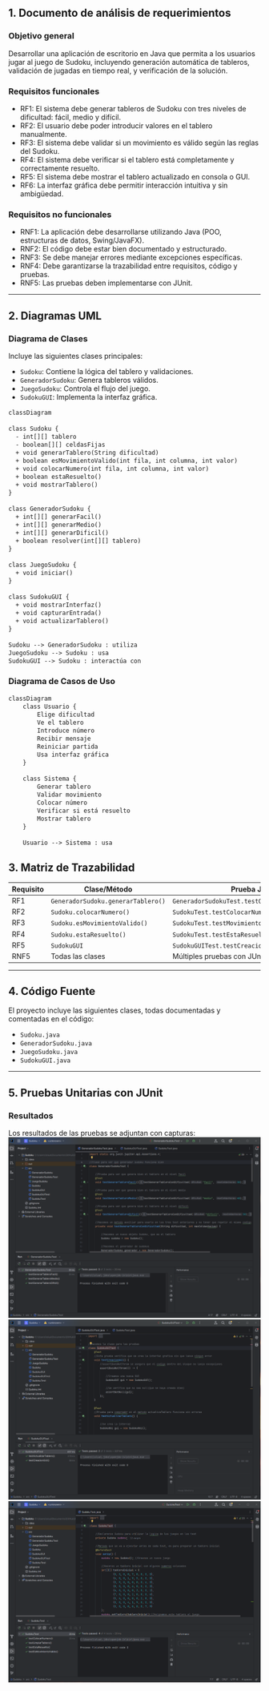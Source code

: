 ## 1. Documento de análisis de requerimientos

### Objetivo general
Desarrollar una aplicación de escritorio en Java que permita a los usuarios jugar al juego de Sudoku, incluyendo generación automática de tableros, validación de jugadas en tiempo real, y verificación de la solución.

### Requisitos funcionales
- RF1: El sistema debe generar tableros de Sudoku con tres niveles de dificultad: fácil, medio y difícil.
- RF2: El usuario debe poder introducir valores en el tablero manualmente.
- RF3: El sistema debe validar si un movimiento es válido según las reglas del Sudoku.
- RF4: El sistema debe verificar si el tablero está completamente y correctamente resuelto.
- RF5: El sistema debe mostrar el tablero actualizado en consola o GUI.
- RF6: La interfaz gráfica debe permitir interacción intuitiva y sin ambigüedad.

### Requisitos no funcionales
- RNF1: La aplicación debe desarrollarse utilizando Java (POO, estructuras de datos, Swing/JavaFX).
- RNF2: El código debe estar bien documentado y estructurado.
- RNF3: Se debe manejar errores mediante excepciones específicas.
- RNF4: Debe garantizarse la trazabilidad entre requisitos, código y pruebas.
- RNF5: Las pruebas deben implementarse con JUnit.

---

## 2. Diagramas UML
### Diagrama de Clases
Incluye las siguientes clases principales:

- `Sudoku`: Contiene la lógica del tablero y validaciones.
- `GeneradorSudoku`: Genera tableros válidos.
- `JuegoSudoku`: Controla el flujo del juego.
- `SudokuGUI`: Implementa la interfaz gráfica.

```mermaid
classDiagram

class Sudoku {
  - int[][] tablero
  - boolean[][] celdasFijas
  + void generarTablero(String dificultad)
  + boolean esMovimientoValido(int fila, int columna, int valor)
  + void colocarNumero(int fila, int columna, int valor)
  + boolean estaResuelto()
  + void mostrarTablero()
}

class GeneradorSudoku {
  + int[][] generarFacil()
  + int[][] generarMedio()
  + int[][] generarDificil()
  + boolean resolver(int[][] tablero)
}

class JuegoSudoku {
  + void iniciar()
}

class SudokuGUI {
  + void mostrarInterfaz()
  + void capturarEntrada()
  + void actualizarTablero()
}

Sudoku --> GeneradorSudoku : utiliza
JuegoSudoku --> Sudoku : usa
SudokuGUI --> Sudoku : interactúa con
```

### Diagrama de Casos de Uso
```mermaid
classDiagram
    class Usuario {
        Elige dificultad
        Ve el tablero
        Introduce número
        Recibir mensaje
        Reiniciar partida
        Usa interfaz gráfica
    }

    class Sistema {
        Generar tablero
        Validar movimiento
        Colocar número
        Verificar si está resuelto
        Mostrar tablero
    }

    Usuario --> Sistema : usa
```

## 3. Matriz de Trazabilidad
| Requisito | Clase/Método                     | Prueba JUnit                           |
|-----------|----------------------------------|----------------------------------------|
| RF1       | `GeneradorSudoku.generarTablero()` | `GeneradorSudokuTest.testGenerarTableroFacil()`      |
| RF2       | `Sudoku.colocarNumero()`         | `SudokuTest.testColocarNumero()`       |
| RF3       | `Sudoku.esMovimientoValido()`    | `SudokuTest.testMovimientoInvalido()`  |
| RF4       | `Sudoku.estaResuelto()`          | `SudokuTest.testEstaResuelto()`        |
| RF5       | `SudokuGUI`                      | `SudokuGUITest.testCreacionGUI()`         |
| RNF5      | Todas las clases                 | Múltiples pruebas con JUnit            |

---


## 4. Código Fuente
El proyecto incluye las siguientes clases, todas documentadas y comentadas en el código:

- `Sudoku.java`
- `GeneradorSudoku.java`
- `JuegoSudoku.java`
- `SudokuGUI.java`

---

## 5. Pruebas Unitarias con JUnit

### Resultados
Los resultados de las pruebas se adjuntan con capturas:
![alt text](ImgTest/image.png)
![alt text](ImgTest/image-1.png)
![alt text](ImgTest/image-2.png)

